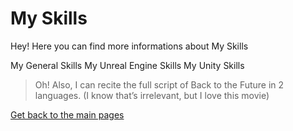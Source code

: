 # My Skills

Hey! Here you can find more informations about My Skills

My General Skills
My Unreal Engine Skills
My Unity Skills

>Oh! Also, I can recite the full script of Back to the Future in 2 languages. (I know that’s irrelevant, but I love this movie)

[Get back to the main pages](https://github.com/LouisViktorCeleyron/Portfolio/blob/master/README.md)
